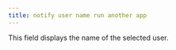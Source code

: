 ```yaml
---
title: notify user name run another app
---
```



This field displays the name of the selected user.
